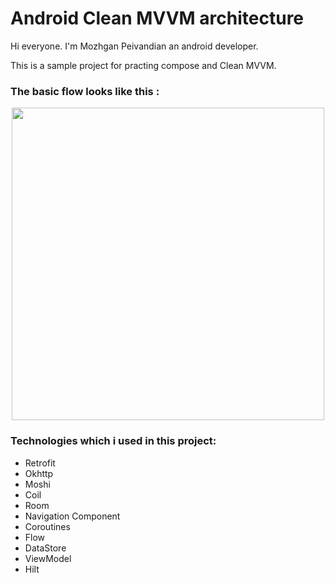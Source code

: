 # Android Clean MVVM architecture


Hi everyone. I'm Mozhgan Peivandian an android developer.

This is a sample project for practing compose and Clean MVVM.

### The basic flow looks like this :

<p align="center">
 <img src='https://user-images.githubusercontent.com/45559398/172233712-a350738b-453d-415d-a9e2-71838dad82d5.png' width='500'>
</p>

### Technologies which i used in this project:
* Retrofit
* Okhttp
* Moshi
* Coil
* Room
* Navigation Component
* Coroutines
* Flow
* DataStore
* ViewModel
* Hilt
